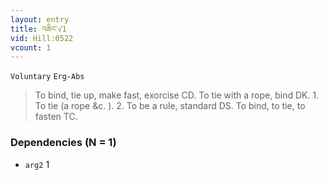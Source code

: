 ```yaml
---
layout: entry
title: འཆིང་√1
vid: Hill:0522
vcount: 1
---
```

`Voluntary` `Erg-Abs`
> To bind, tie up, make fast, exorcise CD\.
 To tie with a rope, bind DK\.
 1\.
 To tie (a rope &c\.
)\.
 2\.
 To be a rule, standard DS\.
 To bind, to tie, to fasten TC\.

### Dependencies (N = 1)
* `arg2` 1


